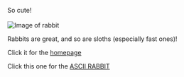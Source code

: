 So cute! <br/>
<br/>
![Image of rabbit](https://images.unsplash.com/photo-1571754023245-3685fd50b20f?ixlib=rb-1.2.1&ixid=eyJhcHBfaWQiOjEyMDd9&auto=format&fit=crop&w=334&q=80)


Rabbits are great, and so are sloths (especially fast ones)!

Click it for the [homepage](http://emilyren.com)

Click this one for the [ASCII RABBIT](http://emilyren.com/bunny)

